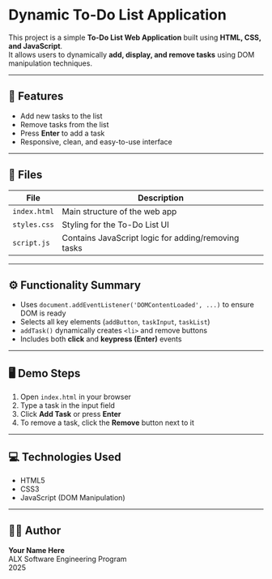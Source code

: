 # Dynamic To-Do List Application

This project is a simple **To-Do List Web Application** built using **HTML, CSS, and JavaScript**.  
It allows users to dynamically **add, display, and remove tasks** using DOM manipulation techniques.

---

## 🧠 Features
- Add new tasks to the list
- Remove tasks from the list
- Press **Enter** to add a task
- Responsive, clean, and easy-to-use interface

---

## 📁 Files

| File | Description |
|------|--------------|
| `index.html` | Main structure of the web app |
| `styles.css` | Styling for the To-Do List UI |
| `script.js` | Contains JavaScript logic for adding/removing tasks |

---

## ⚙️ Functionality Summary
- Uses `document.addEventListener('DOMContentLoaded', ...)` to ensure DOM is ready
- Selects all key elements (`addButton`, `taskInput`, `taskList`)
- `addTask()` dynamically creates `<li>` and remove buttons
- Includes both **click** and **keypress (Enter)** events

---

## 🖥️ Demo Steps
1. Open `index.html` in your browser  
2. Type a task in the input field  
3. Click **Add Task** or press **Enter**  
4. To remove a task, click the **Remove** button next to it

---

## 💻 Technologies Used
- HTML5
- CSS3
- JavaScript (DOM Manipulation)

---

## 🧑‍💻 Author
**Your Name Here**  
ALX Software Engineering Program  
2025
